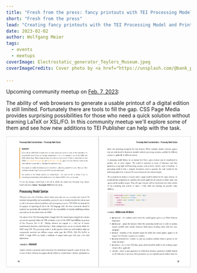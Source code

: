 ```yaml
---
title: "Fresh from the press: fancy printouts with TEI Processing Model and Print CSS"
short: "Fresh from the press"
lead: "Creating fancy printouts with the TEI Processing Model and Print CSS (community meetup Feb. 7)"
date: 2023-02-02
author: Wolfgang Meier
tags:
  - events
  - meetups
coverImage: Electrostatic_generator_Teylers_Museum.jpeg
coverImageCredits: Cover photo by <a href="https://unsplash.com/@bank_phrom?utm_source=unsplash&utm_medium=referral&utm_content=creditCopyText">Bank Phrom</a> on <a href="https://unsplash.com/s/photos/printing-press?utm_source=unsplash&utm_medium=referral&utm_content=creditCopyText">Unsplash</a>

---
```


Upcoming community meetup on [Feb. 7, 2023](https://www.timeanddate.com/worldclock/fixedtime.html?msg=e-editiones+Community+Event&iso=20230207T17&p1=1425&ah=1):

The ability of web browsers to generate a usable printout of a digital edition is still limited. Fortunately there are tools to fill the gap. CSS Page Media provides surprising possibilities for those who need a quick solution without learning LaTeX or XSL/FO. In this community meetup we'll explore some of them and see how new additions to TEI Publisher can help with the task.

![TEI Publisher documentation pages rendered with Print CSS](/img/tei-publisher-docs-printcss.png)
